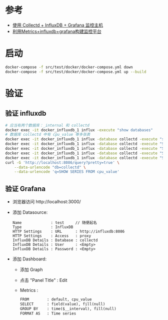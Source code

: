 
# 参考

- [使用 Collectd + InfluxDB + Grafana 监控主机](http://blog.csdn.net/caodanwang/article/details/51967379)
- [利用Metrics+influxdb+grafana构建监控平台](http://www.jianshu.com/p/fadcf4d92b0e)

# 启动

```bash
docker-compose -f src/test/docker/docker-compose.yml down 
docker-compose -f src/test/docker/docker-compose.yml up --build 
```

# 验证

## 验证 influxdb 

```bash
# 应当有两个数据库：_internal 和 collectd
docker exec -it docker_influxdb_1 influx -execute "show databases"
# 数据库 collectd 中有 cpu_value 等多张表
docker exec -it docker_influxdb_1 influx -database collectd -execute "show measurements"
docker exec -it docker_influxdb_1 influx -database collectd -execute "SHOW TAG KEYS FROM cpu_value"
docker exec -it docker_influxdb_1 influx -database collectd -execute "SHOW FIELD KEYS FROM cpu_value"
docker exec -it docker_influxdb_1 influx -database collectd -execute "SHOW SERIES FROM cpu_value"
docker exec -it docker_influxdb_1 influx -database collectd -execute "SELECT * FROM cpu_value"
curl -G 'http://localhost:8086/query?pretty=true' \
    --data-urlencode "db=collectd" \
    --data-urlencode 'q=SHOW SERIES FROM cpu_value'
```

## 验证 Grafana 
-  浏览器访问 http://localhost:3000/
-  添加 Datasource:

    ```text
    Name             : test     // 随便起名
    Type             : InfluxDB
    HTTP Settings    : URL      : http://influxdb:8086
    HTTP Settings    : Access   : proxy
    InfluxDB Details : Database : collectd
    InfluxDB Details : User     : <Empty>
    InfluxDB Details : Password : <Empty>
    ``` 

- 添加 Dashboard:
    - 添加 Graph
    - 点击 "Panel Title" : Edit
    - Metrics : 
    
        ```txt
        FROM        : default, cpu_value
        SELECT      : field(value), fill(null)
        GROUP BY    : time($__interval), fill(null)
        FORMAT AS   : Time series 
        ```